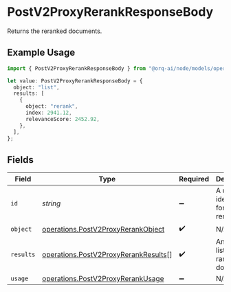 # PostV2ProxyRerankResponseBody

Returns the reranked documents.

## Example Usage

```typescript
import { PostV2ProxyRerankResponseBody } from "@orq-ai/node/models/operations";

let value: PostV2ProxyRerankResponseBody = {
  object: "list",
  results: [
    {
      object: "rerank",
      index: 2941.12,
      relevanceScore: 2452.92,
    },
  ],
};
```

## Fields

| Field                                                                                        | Type                                                                                         | Required                                                                                     | Description                                                                                  |
| -------------------------------------------------------------------------------------------- | -------------------------------------------------------------------------------------------- | -------------------------------------------------------------------------------------------- | -------------------------------------------------------------------------------------------- |
| `id`                                                                                         | *string*                                                                                     | :heavy_minus_sign:                                                                           | A unique identifier for the rerank.                                                          |
| `object`                                                                                     | [operations.PostV2ProxyRerankObject](../../models/operations/postv2proxyrerankobject.md)     | :heavy_check_mark:                                                                           | N/A                                                                                          |
| `results`                                                                                    | [operations.PostV2ProxyRerankResults](../../models/operations/postv2proxyrerankresults.md)[] | :heavy_check_mark:                                                                           | An ordered list of ranked documents                                                          |
| `usage`                                                                                      | [operations.PostV2ProxyRerankUsage](../../models/operations/postv2proxyrerankusage.md)       | :heavy_minus_sign:                                                                           | N/A                                                                                          |